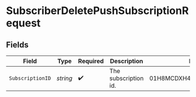 # SubscriberDeletePushSubscriptionRequest


## Fields

| Field                      | Type                       | Required                   | Description                | Example                    |
| -------------------------- | -------------------------- | -------------------------- | -------------------------- | -------------------------- |
| `SubscriptionID`           | *string*                   | :heavy_check_mark:         | The subscription id.       | 01H8MCDXH4JVH7KVNB2YY42907 |